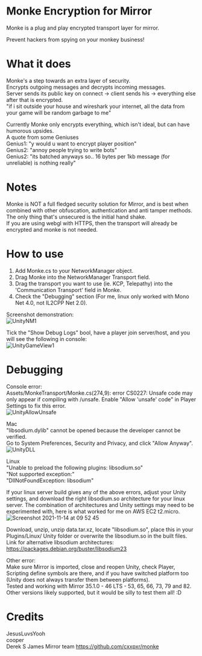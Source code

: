 # Monke Encryption for Mirror
 
Monke is a plug and play encrypted transport layer for mirror.

Prevent hackers from spying on your monkey business! 


# What it does
Monke's a step towards an extra layer of security.  
Encrypts outgoing messages and decrypts incoming messages.  
Server sends its public key on connect -> client sends his -> everything else after that is encrypted.  
"if i sit outside your house and wireshark your internet, all the data from your game will be random garbage to me"

Currently Monke only encrypts everything, which isn't ideal, but can have humorous upsides.  
A quote from some Geniuses  
Genius1: "y would u want to encrypt player position"  
Genius2: "annoy people trying to write bots"  
Genius2: "its batched anyways so.. 16 bytes per 1kb message (for unreliable) is nothing really"  


# Notes
Monke is NOT a full fledged security solution for Mirror, and is best when combined with other obfuscation, authentication and anti tamper methods.  
The only thing that's unsecured is the initial hand shake.  
If you are using webgl with HTTPS, then the transport will already be encrypted and monke is not needed.  


# How to use

1. Add Monke.cs to your NetworkManager object.  
2. Drag Monke into the NetworkManager Transport field.  
3. Drag the transport you want to use (ie. KCP, Telepathy) into the 'Communication Transport' field in Monke.  
4. Check the "Debugging" section (For me, linux only worked with Mono Net 4.0, not IL2CPP Net 2.0).

Screenshot demonstration:  
![UnityNM1](https://user-images.githubusercontent.com/57072365/140966716-6db91974-1db0-44c0-ac1e-fd13f13e0f2f.jpg)

Tick the "Show Debug Logs" bool, have a player join server/host, and you will see the following in console:  
![UnityGameView1](https://user-images.githubusercontent.com/57072365/140966906-d74117ca-b206-4d41-8d10-adacb2143665.jpg)


# Debugging

Console error:  
Assets/MonkeTransport/Monke.cs(274,9): error CS0227: Unsafe code may only appear if compiling with /unsafe. Enable "Allow 'unsafe' code" in Player Settings to fix this error.  
![UnityAllowUnsafe](https://user-images.githubusercontent.com/57072365/141006450-7c23b9b2-ce2d-4044-9658-f53aaf92b520.jpg)

Mac  
"libsodium.dylib" cannot be opened because the developer cannot be verified.  
Go to System Preferences, Security and Privacy, and click "Allow Anyway".  
![UnityDLL](https://user-images.githubusercontent.com/57072365/141006521-7ed4bbe5-8c55-474b-8b2b-3f5ad2011514.jpg)

Linux  
"Unable to preload the following plugins: libsodium.so"  
"Not supported exception:"  
"DllNotFoundException: libsodium"  

If your linux server build gives any of the above errors, adjust your Unity settings, and download the right libsodium.so architecture for your linux server.
The combination of architectures and Unity settings may need to be experimented with, here is what worked for me on AWS EC2 t2.micro.  
![Screenshot 2021-11-14 at 09 52 45](https://user-images.githubusercontent.com/57072365/141676669-b82018c1-15a3-485c-8145-c18d7d337847.jpg)  

Download, unzip, unzip data.tar.xz, locate "libsodium.so", place this in your Plugins/Linux/ Unity folder or overwrite the libsodium.so in the built files.
Link for alternative libsodium architectures:  
https://packages.debian.org/buster/libsodium23


Other error:  
Make sure Mirror is imported, close and reopen Unity, check Player, Scripting define symbols are there, and if you have switched platform too (Unity does not always transfer them between platforms).  
Tested and working with Mirror 35.1.0 - 46 LTS - 53, 65, 66, 73, 79 and 82.
Other versions likely supported, but it would be silly to test them all! :D


# Credits

JesusLuvsYooh  
cooper  
Derek S
James
Mirror team
https://github.com/cxxpxr/monke

